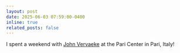 ```yaml
---
layout: post
date: 2025-06-03 07:59:00-0400
inline: true
related_posts: false
---
```


I spent a weekend with [John Vervaeke](https://paricenter.com/event/unbreaking-the-world/) at the Pari Center in Pari, Italy!